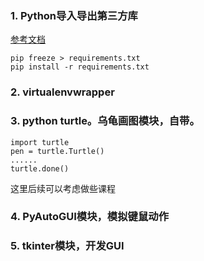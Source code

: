 ### 1. Python导入导出第三方库  
[参考文档](https://blog.csdn.net/u014236259/article/details/78209321)
```
pip freeze > requirements.txt
pip install -r requirements.txt
```

### 2. virtualenvwrapper


### 3. python turtle。乌龟画图模块，自带。
```
import turtle
pen = turtle.Turtle()
......
turtle.done()
```
这里后续可以考虑做些课程

### 4. PyAutoGUI模块，模拟键鼠动作

### 5. tkinter模块，开发GUI
